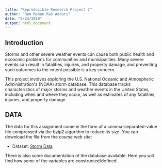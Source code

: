 ```yaml
---
title: "Reproducible Research Project 2"
author: "Ram Mohan Rao Adduri"
date: "5/24/2019"
output: html_document
---
```


## Introduction
Storms and other severe weather events can cause both public health and economic problems for communities and municipalities. Many severe events can result in fatalities, injuries, and property damage, and preventing such outcomes to the extent possible is a key concern.

This project involves exploring the U.S. National Oceanic and Atmospheric Administration's (NOAA) storm database. This database tracks characteristics of major storms and weather events in the United States, including when and where they occur, as well as estimates of any fatalities, injuries, and property damage.

## DATA
The data for this assignment come in the form of a comma-separated-value file compressed via the bzip2 algorithm to reduce its size. You can download the file from the course web site:

* Dataset: [Storm Data](https://d396qusza40orc.cloudfront.net/repdata%2Fdata%2FStormData.csv.bz2) 

There is also some documentation of the database available. Here you will find how some of the variables are constructed/defined.

 